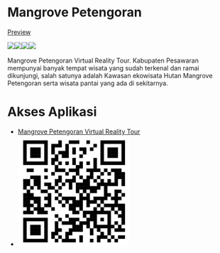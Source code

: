 # Mangrove Petengoran
[Preview](https://refrizar3003.github.io/mangrove-petengoran-virtual-reality-tour/assets/image/building-app-demo.gif)

<img src="https://refrizar3003.github.io/mangrove-petengoran-virtual-reality-tour/assets/image/basic-demo1.jpg" height=250><img src="https://refrizar3003.github.io/mangrove-petengoran-virtual-reality-tour/assets/image/basic-demo2.jpg" height=250><img src="https://refrizar3003.github.io/mangrove-petengoran-virtual-reality-tour" height=250><img src="https://refrizar3003.github.io/mangrove-petengoran-virtual-reality-tour/assets/image/basic-demo4.jpg" height=250>

Mangrove Petengoran Virtual Reality Tour. Kabupaten Pesawaran mempunyai banyak tempat wisata yang sudah terkenal dan ramai dikunjungi, salah satunya adalah Kawasan ekowisata Hutan Mangrove Petengoran serta wisata pantai yang ada di sekitarnya.
# Akses Aplikasi
* [Mangrove Petengoran Virtual Reality Tour](https://refrizar3003.github.io/mangrove-petengoran-virtual-reality-tour/)
* <img src="qrcode_115788772_40ef9f21f96291da2c1f89067a4f751d.png" height=250>
